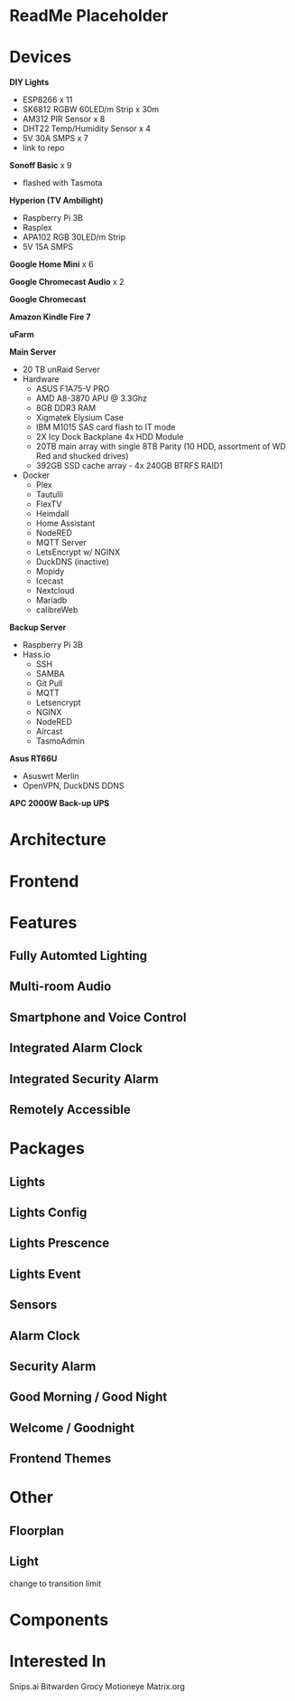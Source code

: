 # ReadMe Placeholder

# Devices
**DIY Lights**
- ESP8266 x 11
- SK6812 RGBW 60LED/m Strip x 30m
- AM312 PIR Sensor x 8
- DHT22 Temp/Humidity Sensor x 4
- 5V 30A SMPS x 7
- link to repo

**Sonoff Basic** x 9
- flashed with Tasmota

**Hyperion (TV Ambilight)**
- Raspberry Pi 3B
- Rasplex
- APA102 RGB 30LED/m Strip
- 5V 15A SMPS

**Google Home Mini** x 6

**Google Chromecast Audio** x 2

**Google Chromecast**

**Amazon Kindle Fire 7**

**uFarm**

**Main Server**
- 20 TB unRaid Server
- Hardware
  - ASUS F1A75-V PRO
  - AMD A8-3870 APU @ 3.3Ghz
  - 8GB DDR3 RAM
  - Xigmatek Elysium Case
  - IBM M1015 SAS card flash to IT mode
  - 2X Icy Dock Backplane 4x HDD Module
  - 20TB main array with single 8TB Parity (10 HDD, assortment of WD Red and shucked drives)
  - 392GB SSD cache array - 4x 240GB BTRFS RAID1
- Docker
  - Plex
  - Tautulli
  - FlexTV
  - Heimdall
  - Home Assistant
  - NodeRED
  - MQTT Server
  - LetsEncrypt w/ NGINX
  - DuckDNS (inactive)
  - Mopidy
  - Icecast
  - Nextcloud
  - Mariadb
  - calibreWeb

**Backup Server**
- Raspberry Pi 3B
- Hass.io
  - SSH
  - SAMBA
  - Git Pull
  - MQTT
  - Letsencrypt
  - NGINX
  - NodeRED
  - Aircast
  - TasmoAdmin
  
**Asus RT66U**
- Asuswrt Merlin
- OpenVPN, DuckDNS DDNS

**APC 2000W Back-up UPS**

# Architecture

# Frontend

# Features
Fully Automted Lighting
---
Multi-room Audio
---
Smartphone and Voice Control
---
Integrated Alarm Clock
---
Integrated Security Alarm
---
Remotely Accessible
---

# Packages

Lights
---

Lights Config
---

Lights Prescence
---

Lights Event
---

Sensors
---

Alarm Clock
---

Security Alarm
---

Good Morning / Good Night
---

Welcome / Goodnight
---

Frontend Themes
---

# Other

Floorplan
---

Light
---
change to transition limit

# Components

# Interested In
Snips.ai
Bitwarden
Grocy
Motioneye
Matrix.org
